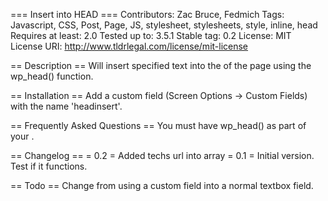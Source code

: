 === Insert into HEAD ===
Contributors: Zac Bruce, Fedmich
Tags: Javascript, CSS, Post, Page, JS, stylesheet, stylesheets, style, inline, head
Requires at least: 2.0
Tested up to: 3.5.1
Stable tag: 0.2
License: MIT
License URI: http://www.tldrlegal.com/license/mit-license

== Description ==
Will insert specified text into the <head> of the page using the wp_head() function.

== Installation ==
Add a custom field (Screen Options -> Custom Fields) with the name 'headinsert'.

== Frequently Asked Questions ==
You must have wp_head() as part of your <head>.

== Changelog ==
= 0.2 =
Added techs url into array
= 0.1 =
Initial version. Test if it functions.

== Todo ==
Change from using a custom field into a normal textbox field.